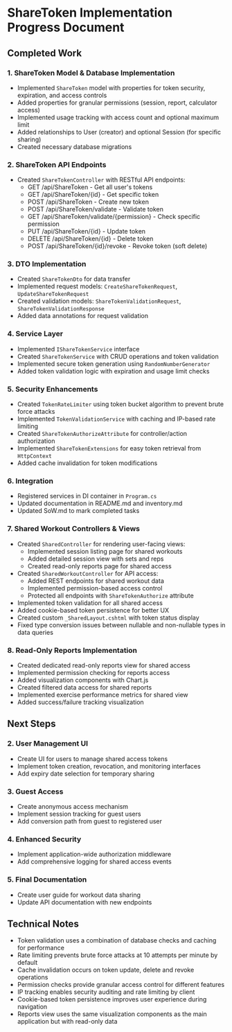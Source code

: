 # ShareToken Implementation Progress Document

## Completed Work

### 1. ShareToken Model & Database Implementation
- Implemented `ShareToken` model with properties for token security, expiration, and access controls
- Added properties for granular permissions (session, report, calculator access)
- Implemented usage tracking with access count and optional maximum limit
- Added relationships to User (creator) and optional Session (for specific sharing)
- Created necessary database migrations

### 2. ShareToken API Endpoints
- Created `ShareTokenController` with RESTful API endpoints:
  - GET /api/ShareToken - Get all user's tokens
  - GET /api/ShareToken/{id} - Get specific token
  - POST /api/ShareToken - Create new token
  - POST /api/ShareToken/validate - Validate token
  - GET /api/ShareToken/validate/{permission} - Check specific permission
  - PUT /api/ShareToken/{id} - Update token
  - DELETE /api/ShareToken/{id} - Delete token
  - POST /api/ShareToken/{id}/revoke - Revoke token (soft delete)

### 3. DTO Implementation
- Created `ShareTokenDto` for data transfer
- Implemented request models: `CreateShareTokenRequest`, `UpdateShareTokenRequest`
- Created validation models: `ShareTokenValidationRequest`, `ShareTokenValidationResponse`
- Added data annotations for request validation

### 4. Service Layer
- Implemented `IShareTokenService` interface
- Created `ShareTokenService` with CRUD operations and token validation
- Implemented secure token generation using `RandomNumberGenerator`
- Added token validation logic with expiration and usage limit checks

### 5. Security Enhancements
- Created `TokenRateLimiter` using token bucket algorithm to prevent brute force attacks
- Implemented `TokenValidationService` with caching and IP-based rate limiting
- Created `ShareTokenAuthorizeAttribute` for controller/action authorization
- Implemented `ShareTokenExtensions` for easy token retrieval from `HttpContext`
- Added cache invalidation for token modifications

### 6. Integration
- Registered services in DI container in `Program.cs`
- Updated documentation in README.md and inventory.md
- Updated SoW.md to mark completed tasks

### 7. Shared Workout Controllers & Views
- Created `SharedController` for rendering user-facing views:
  - Implemented session listing page for shared workouts
  - Added detailed session view with sets and reps
  - Created read-only reports page for shared access
- Created `SharedWorkoutController` for API access:
  - Added REST endpoints for shared workout data
  - Implemented permission-based access control
  - Protected all endpoints with `ShareTokenAuthorize` attribute
- Implemented token validation for all shared access
- Added cookie-based token persistence for better UX
- Created custom `_SharedLayout.cshtml` with token status display
- Fixed type conversion issues between nullable and non-nullable types in data queries

### 8. Read-Only Reports Implementation
- Created dedicated read-only reports view for shared access
- Implemented permission checking for reports access
- Added visualization components with Chart.js
- Created filtered data access for shared reports
- Implemented exercise performance metrics for shared view
- Added success/failure tracking visualization

## Next Steps

### 2. User Management UI
- Create UI for users to manage shared access tokens
- Implement token creation, revocation, and monitoring interfaces
- Add expiry date selection for temporary sharing

### 3. Guest Access
- Create anonymous access mechanism
- Implement session tracking for guest users
- Add conversion path from guest to registered user

### 4. Enhanced Security
- Implement application-wide authorization middleware
- Add comprehensive logging for shared access events

### 5. Final Documentation
- Create user guide for workout data sharing
- Update API documentation with new endpoints

## Technical Notes
- Token validation uses a combination of database checks and caching for performance
- Rate limiting prevents brute force attacks at 10 attempts per minute by default
- Cache invalidation occurs on token update, delete and revoke operations
- Permission checks provide granular access control for different features
- IP tracking enables security auditing and rate limiting by client
- Cookie-based token persistence improves user experience during navigation
- Reports view uses the same visualization components as the main application but with read-only data